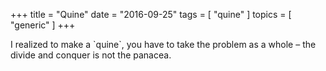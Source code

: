 +++
title = "Quine"
date = "2016-09-25"
tags = [ "quine" ]
topics = [ "generic" ]
+++

I realized to make a \`quine\`, you have to take the problem as a whole &#x2013; the divide and conquer is not the panacea.
